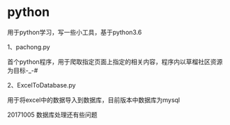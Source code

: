 # python
用于python学习，写一些小工具，基于python3.6

1、pachong.py

首个python程序，用于爬取指定页面上指定的相关内容，程序内以草榴社区资源为目标-_-#

2、ExcelToDatabase.py

用于将excel中的数据导入到数据库，目前版本中数据库为mysql

20171005  数据库处理还有些问题